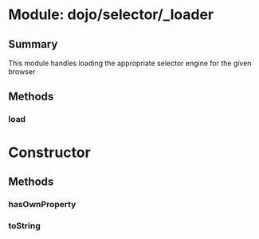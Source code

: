 # Module: dojo/selector/_loader

## Summary

This module handles loading the appropriate selector engine for the given browser
## Methods

### load


# Constructor

## Methods

### hasOwnProperty


### toString


